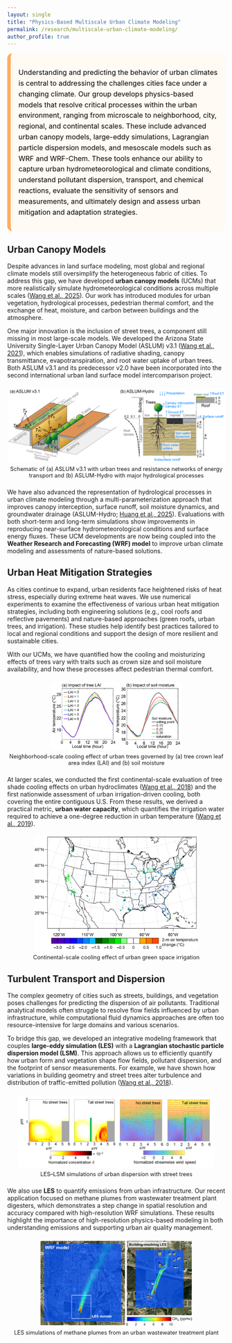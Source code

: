 ```yaml
---
layout: single
title: "Physics-Based Multiscale Urban Climate Modeling"
permalink: /research/multiscale-urban-climate-modeling/
author_profile: true
---
```


<style>
/* HERO CARD */
.hero {
  border-left: 8px solid #fdae61; /* light earthy orange */
  background: #fffaf4;            /* light background */
  padding: 16px 18px;
  border-radius: 12px;
  color: #000;                    /* ensure text is black */
}
.hero h1 {
  margin: .2rem 0 .6rem 0;
  color: #000;                    /* black heading */
}
.hero .kicker {
  font-weight: 700;
  color: #000;                    /* black theme label */
  letter-spacing: .03em;
}
.hero p {
  font-size: 1.00rem;
  line-height: 1.55;
  color: #000;                    /* black body text */
}


/* Figure block */
.fig {
  margin: 22px 0;
  text-align: center;
}
.fig img {
  max-width: var(--fig-width, 100%); /* default 100% */
  height: auto;
  /* border: 1px solid #f0e5d9;*/
  /* border-radius: 8px;*/
}
.fig-cap {
  font-size: .8rem;
  /* color: #333; */
  margin-top: 6px;
}

</style>

<div class="hero">
  <!-- <div class="kicker">Theme 1</div> -->
  <!-- <h1>Multiscale Urban Climate Modeling</h1> -->
  <p>
    Understanding and predicting the behavior of urban climates is central to addressing the challenges cities face under a changing climate. Our group develops physics-based models that resolve critical processes within the urban environment, ranging from microscale to neighborhood, city, regional, and continental scales. These include advanced urban canopy models, large-eddy simulations, Lagrangian particle dispersion models, and mesoscale models such as WRF and WRF-Chem. These tools enhance our ability to capture urban hydrometeorological and climate conditions, understand pollutant dispersion, transport, and chemical reactions, evaluate the sensitivity of sensors and measurements, and ultimately design and assess urban mitigation and adaptation strategies.
  </p>
</div>


## Urban Canopy Models

Despite advances in land surface modeling, most global and regional climate models still oversimplify the heterogeneous fabric of cities. To address this gap, we have developed **urban canopy models** (UCMs) that more realistically simulate hydrometeorological conditions across multiple scales ([Wang et al., 2025](https://doi.org/10.1029/2025MS005053)). Our work has introduced modules for urban vegetation, hydrological processes, pedestrian thermal comfort, and the exchange of heat, moisture, and carbon between buildings and the atmosphere.

One major innovation is the inclusion of street trees, a component still missing in most large-scale models. We developed the Arizona State University Single-Layer Urban Canopy Model (ASLUM) v3.1 ([Wang et al., 2021](https://doi.org/10.1016/j.buildenv.2021.107593)), which enables simulations of radiative shading, canopy transmittance, evapotranspiration, and root water uptake of urban trees. Both ASLUM v3.1 and its predecessor v2.0 have been incorporated into the second international urban land surface model intercomparison project.

<div class="fig">
  <img src="/images/research figs/ASLUM illustration.png" alt="ASLUM and ASLUM-Hydro schematic">
  <div class="fig-cap">Schematic of (a) ASLUM v3.1 with urban trees and resistance networks of energy transport and (b) ASLUM-Hydro with major hydrological processes</div>
</div>

We have also advanced the representation of hydrological processes in urban climate modeling through a multi-parameterization approach that improves canopy interception, surface runoff, soil moisture dynamics, and groundwater drainage (ASLUM-Hydro; [Huang et al., 2025](https://doi.org/10.1016/j.buildenv.2025.113567)). Evaluations with both short-term and long-term simulations show improvements in reproducing near-surface hydrometeorological conditions and surface energy fluxes. These UCM developments are now being coupled into the **Weather Research and Forecasting (WRF) model** to improve urban climate modeling and assessments of nature-based solutions.

## Urban Heat Mitigation Strategies

As cities continue to expand, urban residents face heightened risks of heat stress, especially during extreme heat waves. We use numerical experiments to examine the effectiveness of various urban heat mitigation strategies, including both engineering solutions (e.g., cool roofs and reflective pavements) and nature-based approaches (green roofs, urban trees, and irrigation). These studies help identify best practices tailored to local and regional conditions and support the design of more resilient and sustainable cities.

With our UCMs, we have quantified how the cooling and moisturizing effects of trees vary with traits such as crown size and soil moisture availability, and how these processes affect pedestrian thermal comfort. 

<div class="fig" style="--fig-width: 60%;">
  <img src="/images/research figs/tree cooling illustration.png" alt="Cooling effect of urban trees">
  <div class="fig-cap">Neighborhood-scale cooling effect of urban trees governed by (a) tree crown leaf area index (LAI) and (b) soil moisture</div>
</div>

At larger scales, we conducted the first continental-scale evaluation of tree shade cooling effects on urban hydroclimates ([Wang et al., 2018](https://doi.org/10.1029/2018EF000891)) and the first nationwide assessment of urban irrigation-driven cooling, both covering the entire contiguous U.S. From these results, we derived a practical metric, **urban water capacity**, which quantifies the irrigation water required to achieve a one-degree reduction in urban temperature ([Wang et al., 2019](https://doi.org/10.1016/j.compenvurbsys.2019.101397)).

<div class="fig" style="--fig-width: 75%;">
  <img src="/images/research figs/Irrigation_cooling_illustration.png" alt="Cooling effect of urban irrigation">
  <div class="fig-cap">Continental-scale cooling effect of urban green space irrigation</div>
</div>

## Turbulent Transport and Dispersion

The complex geometry of cities such as streets, buildings, and vegetation poses challenges for predicting the dispersion of air pollutants. Traditional analytical models often struggle to resolve flow fields influenced by urban infrastructure, while computational fluid dynamics approaches are often too resource-intensive for large domains and various scenarios.

To bridge this gap, we developed an integrative modeling framework that couples **large-eddy simulation (LES)** with a **Lagrangian stochastic particle dispersion model (LSM)**. This approach allows us to efficiently quantify how urban form and vegetation shape flow fields, pollutant dispersion, and the footprint of sensor measurements. For example, we have shown how variations in building geometry and street trees alter turbulence and distribution of traffic-emitted pollution ([Wang et al., 2018](https://doi.org/10.1016/j.buildenv.2018.09.014)).

<div class="fig" style="--fig-width: 90%;">
  <img src="/images/research figs/LES-LSM illustration.png" alt="LES-LSM with trees">
  <div class="fig-cap">LES–LSM simulations of urban dispersion with street trees</div>
</div>

We also use **LES** to quantify emissions from urban infrastructure. Our recent application focused on methane plumes from wastewater treatment plant digesters, which demonstrates a step change in spatial resolution and accuracy compared with high-resolution WRF simulations. These results highlight the importance of high-resolution physics-based modeling in both understanding emissions and supporting urban air quality management.

<div class="fig" style="--fig-width: 70%;">
  <img src="/images/research figs/CH4 LES illustration.png" alt="LES-based modeling of methane plumes from wastewater treatment plants">
  <div class="fig-cap">LES simulations of methane plumes from an urban wastewater treatment plant</div>
</div>